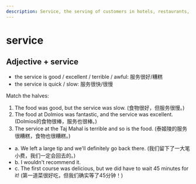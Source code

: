 ```yaml
---
description: Service, the serving of customers in hotels, restaurants, and shops/stores. (（对顾客的）接待，服务)
---
```


# service

## Adjective + service

- the service is good / excellent / terrible / awful: 服务很好/糟糕
- the service is quick / slow: 服务很快/很慢

Match the halves:

1. The food was good, but the service was slow. (食物很好，但服务很慢。)
2. The food at Dolmios was fantastic, and the service was excellent. (Dolmios的食物很棒，服务也很棒。)
3. The service at the Taj Mahal is terrible and so is the food. (泰姬陵的服务很糟糕，食物也很糟糕。)

- a. We left a large tip and we'll definitely go back there. (我们留下了一大笔小费，我们一定会回去的。)
- b. I wouldn't recommend it.
- c. The first course was delicious, but we did have to wait 45 minutes for it! (第一道菜很好吃，但我们确实等了45分钟！)
